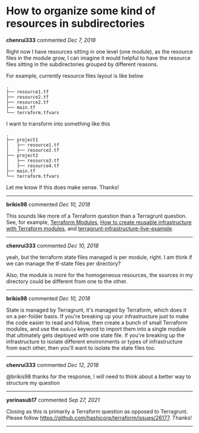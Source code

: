 # How to organize some kind of resources in subdirectories

**chenrui333** commented *Dec 7, 2018*

Right now I have resources sitting in one level (one module), as the resource files in the module grow, I can imagine it would helpful to have the resource files sitting in the subdirectories grouped by different reasons.

For example, currently resource files layout is like below
```
.
├── resource1.tf
├── resource2.tf
├── resource2.tf
├── main.tf
└── terraform.tfvars
```

I want to transform into something like this

```
.
├── project1
│   ├── resource1.tf
│   ├── resource2.tf
├── project2
│   ├── resource3.tf
│   ├── resource4.tf
├── main.tf
└── terraform.tfvars
```

Let me know if this does make sense. Thanks!
<br />
***


**brikis98** commented *Dec 10, 2018*

This sounds like more of a Terraform question than a Terragrunt question. See, for example, [Terraform Modules](https://www.terraform.io/docs/modules/usage.html), [How to create reusable infrastructure with Terraform modules](https://blog.gruntwork.io/how-to-create-reusable-infrastructure-with-terraform-modules-25526d65f73d), and [terragrunt-infrastructure-live-example](https://github.com/gruntwork-io/terragrunt-infrastructure-live-example).
***

**chenrui333** commented *Dec 10, 2018*

yeah, but the terraform state files managed is per module, right. I am think if we can manage the tf-state files per directory?

Also, the module is more for the homogeneous resources, the sources in my directory could be different from one to the other.
***

**brikis98** commented *Dec 10, 2018*

State is managed by Terragrunt, it's managed by Terraform, which does it on a per-folder basis. If you're breaking up your infrastructure just to make the code easier to read and follow, then create a bunch of small Terraform modules, and use the `module` keyword to import them into a single module that ultimately gets deployed with one state file. If you're breaking up the infrastructure to isolate different environments or types of infrastructure from each other, then you'll want to isolate the state files too.
***

**chenrui333** commented *Dec 12, 2018*

@brikis98 thanks for the response, I will need to think about a better way to structure my question
***

**yorinasub17** commented *Sep 27, 2021*

Closing as this is primarily a Terraform question as opposed to Terragrunt. Please follow https://github.com/hashicorp/terraform/issues/26177. Thanks!
***

